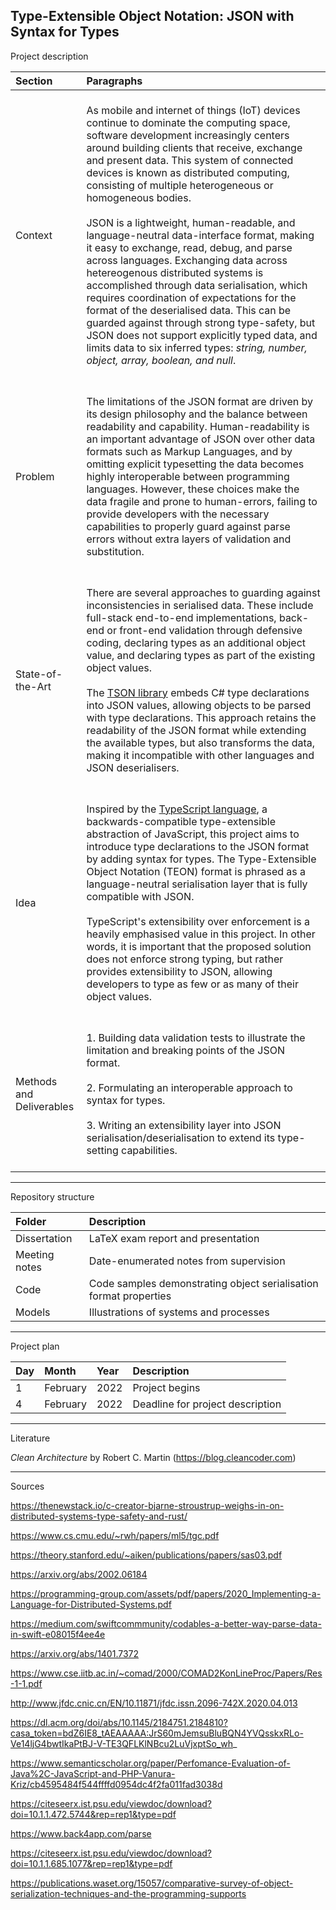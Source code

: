## Type-Extensible Object Notation: JSON with Syntax for Types

Project description

| Section          | Paragraphs |
| :--------------- | :--------- |
| Context          | <br> As mobile and internet of things (IoT) devices continue to dominate the computing space, software development increasingly centers around building clients that receive, exchange and present data. This system of connected devices is known as distributed computing, consisting of multiple heterogeneous or homogeneous bodies. <br><br> JSON is a lightweight, human-readable, and language-neutral data-interface format, making it easy to exchange, read, debug, and parse across languages. Exchanging data across hetereogenous distributed systems is accomplished through data serialisation, which requires coordination of expectations for the format of the deserialised data. This can be guarded against through strong type-safety, but JSON does not support explicitly typed data, and limits data to six inferred types: _string, number, object, array, boolean, and null_. <br><br> |
| Problem          | <br> The limitations of the JSON format are driven by its design philosophy and the balance between readability and capability. Human-readability is an important advantage of JSON over other data formats such as Markup Languages, and by omitting explicit typesetting the data becomes highly interoperable between programming languages. However, these choices make the data fragile and prone to human-errors, failing to provide developers with the necessary capabilities to properly guard against parse errors without extra layers of validation and substitution. <br><br> |
| State-of-the-Art | <br> There are several approaches to guarding against inconsistencies in serialised data. These include full-stack end-to-end implementations, back-end or front-end validation through defensive coding, declaring types as an additional object value, and declaring types as part of the existing object values. <br><br> The [TSON library](https://github.com/miou-gh/tson) embeds C# type declarations into JSON values, allowing objects to be parsed with type declarations. This approach retains the readability of the JSON format while extending the available types, but also transforms the data, making it incompatible with other languages and JSON deserialisers. <br><br> |
| Idea             | <br> Inspired by the [TypeScript language](https://www.typescriptlang.org), a backwards-compatible type-extensible abstraction of JavaScript, this project aims to introduce type declarations to the JSON format by adding syntax for types. The Type-Extensible Object Notation (TEON) format is phrased as a language-neutral serialisation layer that is fully compatible with JSON. <br><br> TypeScript's extensibility over enforcement is a heavily emphasised value in this project. In other words, it is important that the proposed solution does not enforce strong typing, but rather provides extensibility to JSON, allowing developers to type as few or as many of their object values. <br><br> |
| Methods and Deliverables | <br> 1. Building data validation tests to illustrate the limitation and breaking points of the JSON format. <br><br> 2. Formulating an interoperable approach to syntax for types. <br><br> 3. Writing an extensibility layer into JSON serialisation/deserialisation to extend its type-setting capabilities. <br><br> |

----------

Repository structure

| Folder        | Description                                                       |
| :------------ | :---------------------------------------------------------------- |
| Dissertation  | LaTeX exam report and presentation                                |
| Meeting notes | Date-enumerated notes from supervision                            |
| Code          | Code samples demonstrating object serialisation format properties |
| Models        | Illustrations of systems and processes                            |

----------

Project plan

| Day | Month    | Year | Description                      |
| :-- | :------- | :--- | :------------------------------- |
| 1   | February | 2022 | Project begins                   |
| 4   | February | 2022 | Deadline for project description |

----------

Literature

*Clean Architecture* by Robert C. Martin (https://blog.cleancoder.com)

----------

Sources

https://thenewstack.io/c-creator-bjarne-stroustrup-weighs-in-on-distributed-systems-type-safety-and-rust/

https://www.cs.cmu.edu/~rwh/papers/ml5/tgc.pdf

https://theory.stanford.edu/~aiken/publications/papers/sas03.pdf

https://arxiv.org/abs/2002.06184

https://programming-group.com/assets/pdf/papers/2020_Implementing-a-Language-for-Distributed-Systems.pdf

https://medium.com/swiftcommmunity/codables-a-better-way-parse-data-in-swift-e08015f4ee4e

https://arxiv.org/abs/1401.7372

https://www.cse.iitb.ac.in/~comad/2000/COMAD2KonLineProc/Papers/Res-1-1.pdf

http://www.jfdc.cnic.cn/EN/10.11871/jfdc.issn.2096-742X.2020.04.013

https://dl.acm.org/doi/abs/10.1145/2184751.2184810?casa_token=bdZ6IE8_tAEAAAAA:JrS60mJemsuBluBQN4YVQsskxRLo-Ve14ljG4bwtIkaPtBJ-V-TE3QFLKlNBcu2LuVjxptSo_wh_

https://www.semanticscholar.org/paper/Perfomance-Evaluation-of-Java%2C-JavaScript-and-PHP-Vanura-Kriz/cb4595484f544ffffd0954dc4f2fa011fad3038d

https://citeseerx.ist.psu.edu/viewdoc/download?doi=10.1.1.472.5744&rep=rep1&type=pdf

https://www.back4app.com/parse

https://citeseerx.ist.psu.edu/viewdoc/download?doi=10.1.1.685.1077&rep=rep1&type=pdf

https://publications.waset.org/15057/comparative-survey-of-object-serialization-techniques-and-the-programming-supports
